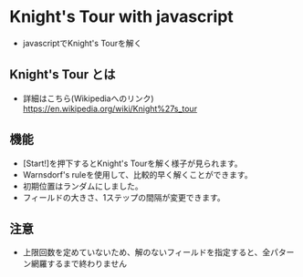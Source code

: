 # Knight's Tour with javascript

- javascriptでKnight's Tourを解く

## Knight's Tour とは

- 詳細はこちら(Wikipediaへのリンク)  
    https://en.wikipedia.org/wiki/Knight%27s_tour

## 機能  
- [Start!]を押下するとKnight's Tourを解く様子が見られます。
- Warnsdorf's ruleを使用して、比較的早く解くことができます。
- 初期位置はランダムにしました。
- フィールドの大きさ、1ステップの間隔が変更できます。  

## 注意
- 上限回数を定めていないため、解のないフィールドを指定すると、全パターン網羅するまで終わりません
